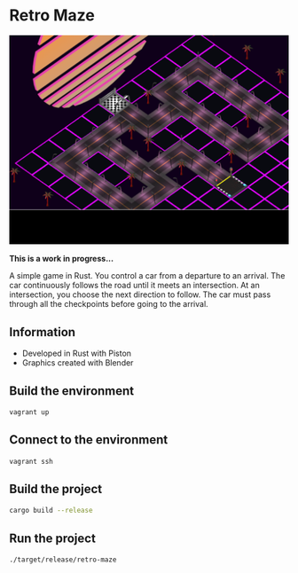 # Retro Maze

![Screenshot](screenshot.png)

**This is a work in progress...**

A simple game in Rust. You control a car from a departure to an arrival. The car continuously follows the road until it meets an intersection. At an intersection, you choose the next direction to follow. The car must pass through all the checkpoints before going to the arrival.

## Information
 * Developed in Rust with Piston
 * Graphics created with Blender

## Build the environment

```sh
vagrant up
```

## Connect to the environment

```sh
vagrant ssh
```

## Build the project

```sh
cargo build --release
```

## Run the project

```sh
./target/release/retro-maze
```
